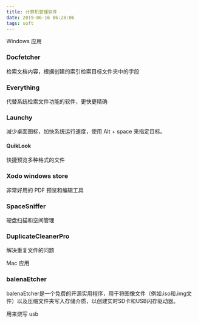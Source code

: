 ```yaml
---
title: 计算机管理软件
date: 2019-06-16 06:28:06
tags: soft
---
```




Windows 应用 

 

### Docfetcher

检索文档内容，根据创建的索引检索目标文件夹中的字段



###  Everything

代替系统检索文件功能的软件，更快更精确



### Launchy

减少桌面图标，加快系统运行速度，使用 Alt + space 来指定目标。



#### QuikLook

快捷预览多种格式的文件



### Xodo  windows store 

非常好用的 PDF 预览和编辑工具 



### SpaceSniffer

硬盘扫描和空间管理



### DuplicateCleanerPro

解决重复文件的问题


Mac 应用

### balenaEtcher

balenaEtcher是一个免费的开源实用程序，用于将图像文件（例如.iso和.img文件）以及压缩文件夹写入存储介质，以创建实时SD卡和USB闪存驱动器。

用来烧写 usb




